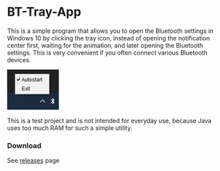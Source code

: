 # BT-Tray-App

This is a simple program that allows you to open the Bluetooth settings in Windows 10 by clicking the tray icon, instead
of opening the notification center first, waiting for the animation, and later opening the Bluetooth settings. This is
very convenient if you often connect various Bluetooth devices.

![screenshot](assets/screenshot.png)

This is a test project and is not intended for everyday use, because Java uses too much RAM for such a simple utility.


### Download
See [releases](https://github.com/syleront/bt-tray-app/releases) page

